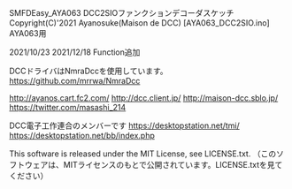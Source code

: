 SMFDEasy_AYA063 DCC2SIOファンクションデコーダスケッチ
Copyright(C)'2021 Ayanosuke(Maison de DCC)
[AYA063_DCC2SIO.ino]
AYA063用

2021/10/23
2021/12/18 Function追加

DCCドライバはNmraDccを使用しています。
https://github.com/mrrwa/NmraDcc

http://ayanos.cart.fc2.com/ http://dcc.client.jp/ http://maison-dcc.sblo.jp/ https://twitter.com/masashi_214

DCC電子工作連合のメンバーです
https://desktopstation.net/tmi/ https://desktopstation.net/bb/index.php

This software is released under the MIT License, see LICENSE.txt.
（このソフトウェアは、MITライセンスのもとで公開されています。LICENSE.txtを見てください）
